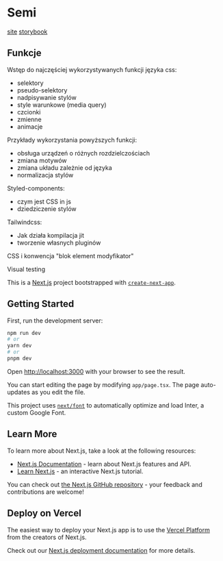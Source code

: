 # Semi

[site](https://semi-beta.vercel.app)
[storybook](https://semi-storybook.vercel.app)

## Funkcje
Wstęp do najczęściej wykorzystywanych funkcji języka css:
- selektory
- pseudo-selektory
- nadpisywanie stylów
- style warunkowe (media query)
- czcionki
- zmienne
- animacje

Przykłady wykorzystania powyższych funkcji:
- obsługa urządzeń o różnych rozdzielczościach
- zmiana motywów
- zmiana układu zależnie od języka
- normalizacja stylów 

Styled-components:
- czym jest CSS in js
- dziedziczenie stylów 

Tailwindcss:
- Jak działa kompilacja jit
- tworzenie własnych pluginów


CSS i konwencja "blok element modyfikator"

Visual testing



This is a [Next.js](https://nextjs.org/) project bootstrapped with [`create-next-app`](https://github.com/vercel/next.js/tree/canary/packages/create-next-app).

## Getting Started

First, run the development server:

```bash
npm run dev
# or
yarn dev
# or
pnpm dev
```

Open [http://localhost:3000](http://localhost:3000) with your browser to see the result.

You can start editing the page by modifying `app/page.tsx`. The page auto-updates as you edit the file.

This project uses [`next/font`](https://nextjs.org/docs/basic-features/font-optimization) to automatically optimize and load Inter, a custom Google Font.

## Learn More

To learn more about Next.js, take a look at the following resources:

- [Next.js Documentation](https://nextjs.org/docs) - learn about Next.js features and API.
- [Learn Next.js](https://nextjs.org/learn) - an interactive Next.js tutorial.

You can check out [the Next.js GitHub repository](https://github.com/vercel/next.js/) - your feedback and contributions are welcome!

## Deploy on Vercel

The easiest way to deploy your Next.js app is to use the [Vercel Platform](https://vercel.com/new?utm_medium=default-template&filter=next.js&utm_source=create-next-app&utm_campaign=create-next-app-readme) from the creators of Next.js.

Check out our [Next.js deployment documentation](https://nextjs.org/docs/deployment) for more details.
